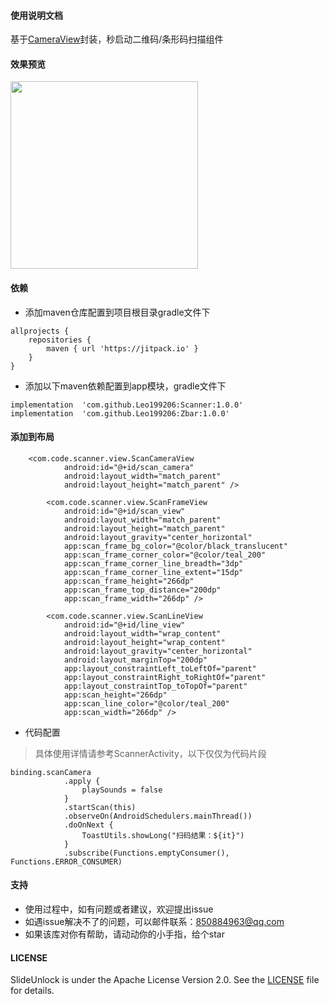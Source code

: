 #### 使用说明文档
基于[CameraView](https://github.com/natario1/CameraView)封装，秒启动二维码/条形码扫描组件

#### 效果预览

<img src="https://github.com/Leo199206/CodeScanner/blob/main/1642646855874575.gif?raw=true" width="300" heght="500" align=center />

#### 依赖

+ 添加maven仓库配置到项目根目录gradle文件下

```
allprojects {
    repositories {
        maven { url 'https://jitpack.io' }
    }
}
```

+ 添加以下maven依赖配置到app模块，gradle文件下

```
implementation  'com.github.Leo199206:Scanner:1.0.0'
implementation  'com.github.Leo199206:Zbar:1.0.0'
```

#### 添加到布局

```
    <com.code.scanner.view.ScanCameraView
            android:id="@+id/scan_camera"
            android:layout_width="match_parent"
            android:layout_height="match_parent" />

        <com.code.scanner.view.ScanFrameView
            android:id="@+id/scan_view"
            android:layout_width="match_parent"
            android:layout_height="match_parent"
            android:layout_gravity="center_horizontal"
            app:scan_frame_bg_color="@color/black_translucent"
            app:scan_frame_corner_color="@color/teal_200"
            app:scan_frame_corner_line_breadth="3dp"
            app:scan_frame_corner_line_extent="15dp"
            app:scan_frame_height="266dp"
            app:scan_frame_top_distance="200dp"
            app:scan_frame_width="266dp" />

        <com.code.scanner.view.ScanLineView
            android:id="@+id/line_view"
            android:layout_width="wrap_content"
            android:layout_height="wrap_content"
            android:layout_gravity="center_horizontal"
            android:layout_marginTop="200dp"
            app:layout_constraintLeft_toLeftOf="parent"
            app:layout_constraintRight_toRightOf="parent"
            app:layout_constraintTop_toTopOf="parent"
            app:scan_height="266dp"
            app:scan_line_color="@color/teal_200"
            app:scan_width="266dp" />

```

+ 代码配置
> 具体使用详情请参考ScannerActivity，以下仅仅为代码片段

```
binding.scanCamera
            .apply {
                playSounds = false
            }
            .startScan(this)
            .observeOn(AndroidSchedulers.mainThread())
            .doOnNext {
                ToastUtils.showLong("扫码结果：${it}")
            }
            .subscribe(Functions.emptyConsumer(), Functions.ERROR_CONSUMER)

```


#### 支持

+ 使用过程中，如有问题或者建议，欢迎提出issue
+ 如遇issue解决不了的问题，可以邮件联系：850884963@qq.com
+ 如果该库对你有帮助，请动动你的小手指，给个star

#### LICENSE

SlideUnlock is under the Apache License Version 2.0. See
the [LICENSE](https://raw.githubusercontent.com/Leo199206/CodeScaner/main/LICENSE) file for
details.
